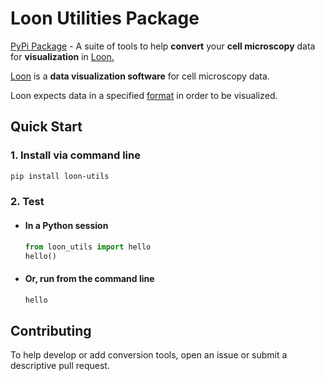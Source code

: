 # Loon Utilities Package

[PyPi Package](pypi.org/project/loon-utils/) - A suite of tools to help **convert** your **cell microscopy** data for **visualization** in [Loon.](https://vdl.sci.utah.edu/loonar/)

[Loon](https://vdl.sci.utah.edu/loonar/) is a **data visualization software** for cell microscopy data. 

Loon expects data in a specified [format](https://vdl.sci.utah.edu/loonar/docs/getting-started-with-loon/data) in order to be visualized.


## Quick Start

### 1. Install via command line
```sh
pip install loon-utils
```

### 2. Test

- #### In a Python session
    ```py
    from loon_utils import hello
    hello()
    ```

- #### Or, run from the command line
    ```sh
    hello
    ```

## Contributing

To help develop or add conversion tools, open an issue or submit a descriptive pull request.
